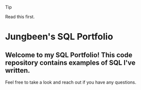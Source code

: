 > [!TIP]
> Read this first. 


# Jungbeen's SQL Portfolio

## Welcome to my SQL Portfolio! This code repository contains examples of SQL I've written. 

Feel free to take a look and reach out if you have any questions.
